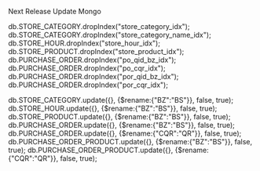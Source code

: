 Next Release Update Mongo

db.STORE_CATEGORY.dropIndex("store_category_idx");
db.STORE_CATEGORY.dropIndex("store_category_name_idx");
db.STORE_HOUR.dropIndex("store_hour_idx");
db.STORE_PRODUCT.dropIndex("store_product_idx");
db.PURCHASE_ORDER.dropIndex("po_qid_bz_idx");
db.PURCHASE_ORDER.dropIndex("po_cqr_idx");
db.PURCHASE_ORDER.dropIndex("por_qid_bz_idx");
db.PURCHASE_ORDER.dropIndex("por_cqr_idx");

db.STORE_CATEGORY.update({}, {$rename:{"BZ":"BS"}}, false, true);
db.STORE_HOUR.update({}, {$rename:{"BZ":"BS"}}, false, true);
db.STORE_PRODUCT.update({}, {$rename:{"BZ":"BS"}}, false, true);
db.PURCHASE_ORDER.update({}, {$rename:{"BZ":"BS"}}, false, true);
db.PURCHASE_ORDER.update({}, {$rename:{"CQR":"QR"}}, false, true);
db.PURCHASE_ORDER_PRODUCT.update({}, {$rename:{"BZ":"BS"}}, false, true);
db.PURCHASE_ORDER_PRODUCT.update({}, {$rename:{"CQR":"QR"}}, false, true);

